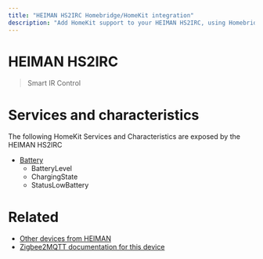 ```yaml
---
title: "HEIMAN HS2IRC Homebridge/HomeKit integration"
description: "Add HomeKit support to your HEIMAN HS2IRC, using Homebridge, Zigbee2MQTT and homebridge-z2m."
---
```

<!---
This file has been GENERATED using src/docgen/docgen.ts
DO NOT EDIT THIS FILE MANUALLY!
-->
# HEIMAN HS2IRC
> Smart IR Control


# Services and characteristics
The following HomeKit Services and Characteristics are exposed by
the HEIMAN HS2IRC

* [Battery](../../battery.md)
  * BatteryLevel
  * ChargingState
  * StatusLowBattery


# Related
* [Other devices from HEIMAN](../index.md#heiman)
* [Zigbee2MQTT documentation for this device](https://www.zigbee2mqtt.io/devices/HS2IRC.html)